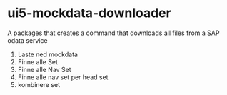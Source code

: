 # ui5-mockdata-downloader

A packages that creates a command that downloads all files from a SAP odata service

1. Laste ned mockdata
1. Finne alle Set
1. Finne alle Nav Set
1. Finne alle nav set per head set
1. kombinere set
